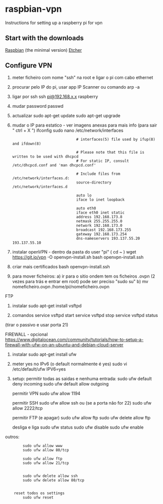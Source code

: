 # raspbian-vpn
Instructions for setting up a raspberry pi for vpn



## Start with the downloads
[Raspbian](https://www.raspberrypi.org/downloads/raspbian/) (the minimal version)
[Etcher](https://etcher.io)



## Configure VPN

1. meter ficheiro com nome "ssh" na root e ligar o pi com cabo ethernet

2. procurar pelo IP do pi, usar app IP Scanner ou comando
			arp -a

3. ligar por ssh
			ssh pi@192.168.x.x
			raspberry

4. mudar password
			passwd

5. actualizar
			sudo apt-get update
			sudo apt-get upgrade

6. mudar o IP para estatico - ver imagens anexas para mais info (para sair " ctrl + X ")
			ifconfig
			sudo nano /etc/network/interfaces

									# interfaces(5) file used by ifup(8) and ifdown(8)

									# Please note that this file is written to be used with dhcpcd
									# For static IP, consult /etc/dhcpcd.conf and 'man dhcpcd.conf'

									# Include files from /etc/network/interfaces.d:
									source-directory /etc/network/interfaces.d

									auto lo
									iface lo inet loopback

									auto eth0
									iface eth0 inet static
									address 192.168.173.8
									netmask 255.255.255.0
									network 192.168.173.0
									broadcast 192.168.173.255
									gateway 192.168.173.254
									dns-nameservers 193.137.55.20 193.137.55.10


7. instalar openVPN - dentro da pasta do user "pi" ( cd ~ )
			wget https://git.io/vpn -O openvpn-install.sh
			bash openvpn-install.ssh

8. criar mais certificados
			bash openvpn-install.ssh

9. para mover ficheiros:
	a) ir para o sitio ondem tem os ficheiros .ovpn (2 vezes para trás e entrar em root) pode ser preciso "sudo su"
	b) 		mv nomeficheiro.ovpn /home/pi/nomeficheiro.ovpn









FTP

1. instalar
			sudo apt-get install vsftpd

2. comandos
			service vsftpd start
			service vsftpd stop
			service vsftpd status

(tirar o passivo e usar porta 21)







FIREWALL - opcional
https://www.digitalocean.com/community/tutorials/how-to-setup-a-firewall-with-ufw-on-an-ubuntu-and-debian-cloud-server

1. instalar
			sudo apt-get install ufw

2. meter yes no IPv6 (o default normalmente é yes)
			sudo vi /etc/default/ufw
			IPV6=yes

3. setup:
	permitir todas as saidas e nenhuma entrada:
			sudo ufw default deny incoming
			sudo ufw default allow outgoing

	permitir VPN
			sudo ufw allow 1194

	permitir SSH
			sudo ufw allow ssh
		ou (se a porta não for 22)
			sudo ufw allow 2222/tcp

	permitir FTP (e apagar)
			sudo ufw allow ftp
			sudo ufw delete allow ftp


	desliga e liga
		sudo ufw status
		sudo ufw disable
		sudo ufw enable







outros:

			sudo ufw allow www
			sudo ufw allow 80/tcp

			sudo ufw allow ftp
			sudo ufw allow 21/tcp


			sudo ufw delete allow ssh
			sudo ufw delete allow 80/tcp


		reset todos os settings
			sudo ufw reset


